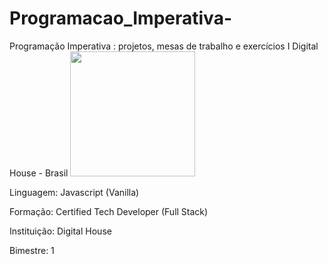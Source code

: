 # Programacao_Imperativa-
Programação Imperativa : projetos, mesas de trabalho e exercícios I Digital House - Brasil 
<img src="https://media3.giphy.com/media/qUt4xeREPBTEdteWKw/giphy.gif" width="200" style="max-width: 100%;">

Linguagem: Javascript (Vanilla)

Formação: Certified Tech Developer (Full Stack)

Instituição: Digital House

Bimestre: 1
